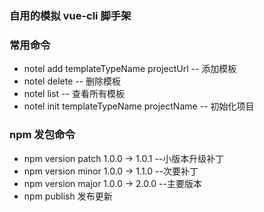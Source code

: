 ### 自用的模拟 vue-cli 脚手架
### 常用命令
 - notel add templateTypeName projectUrl -- 添加模板
 - notel delete -- 删除模板
 - notel list -- 查看所有模板
 - notel init templateTypeName projectName -- 初始化项目
### npm 发包命令
 - npm version patch 1.0.0 -> 1.0.1 --小版本升级补丁
 - npm version minor 1.0.0 -> 1.1.0 --次要补丁
 - npm version major 1.0.0 -> 2.0.0 --主要版本
 - npm publish 发布更新